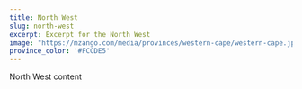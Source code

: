 ```yaml
---
title: North West
slug: north-west
excerpt: Excerpt for the North West
image: "https://mzango.com/media/provinces/western-cape/western-cape.jpg"
province_color: '#FCCDE5'
---
```

North West content